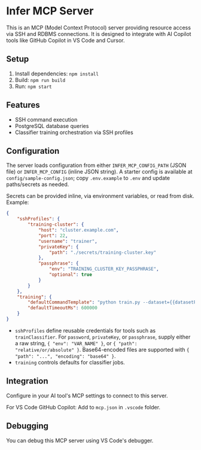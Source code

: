 # Infer MCP Server

This is an MCP (Model Context Protocol) server providing resource access via SSH and RDBMS connections. It is designed to integrate with AI Copilot tools like GitHub Copilot in VS Code and Cursor.

## Setup

1. Install dependencies: `npm install`
2. Build: `npm run build`
3. Run: `npm start`

## Features

- SSH command execution
- PostgreSQL database queries
- Classifier training orchestration via SSH profiles

## Configuration

The server loads configuration from either `INFER_MCP_CONFIG_PATH` (JSON file) or `INFER_MCP_CONFIG` (inline JSON string). A starter config is available at `config/sample-config.json`; copy `.env.example` to `.env` and update paths/secrets as needed.

Secrets can be provided inline, via environment variables, or read from disk. Example:

```json
{
	"sshProfiles": {
		"training-cluster": {
			"host": "cluster.example.com",
			"port": 22,
			"username": "trainer",
			"privateKey": {
				"path": "./secrets/training-cluster.key"
			},
			"passphrase": {
				"env": "TRAINING_CLUSTER_KEY_PASSPHRASE",
				"optional": true
			}
		}
	},
	"training": {
		"defaultCommandTemplate": "python train.py --dataset={{datasetPath}} --class={{subclass}}",
		"defaultTimeoutMs": 600000
	}
}
```

- `sshProfiles` define reusable credentials for tools such as `trainClassifier`. For `password`, `privateKey`, or `passphrase`, supply either a raw string, `{ "env": "VAR_NAME" }`, or `{ "path": "relative/or/absolute" }`. Base64-encoded files are supported with `{ "path": "...", "encoding": "base64" }`.
- `training` controls defaults for classifier jobs.

## Integration

Configure in your AI tool's MCP settings to connect to this server.

For VS Code GitHub Copilot: Add to `mcp.json` in `.vscode` folder.

## Debugging

You can debug this MCP server using VS Code's debugger.
